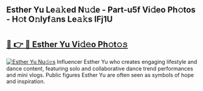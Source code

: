 ## Esther Yu Le𝚊𝚔ed N𝚞𝚍e - Part-u5f Vi𝚍eo Ph𝚘tos - H𝚘t O𝚗lyf𝚊ns Le𝚊𝚔s lFj1U

# <h2><a href="http://hf8s58z.feru.top/?c=Esther+Yu">🔗 👉 🔴 Esther Yu Vi𝚍𝚎o Ph𝚘t𝚘𝚜</a></h2>

[![Esther Yu Nu𝚍𝚎s](https://i.imgur.com/0TWrTi3.gif)](http://hf8s58z.feru.top/?c=Esther+Yu)
Influencer Esther Yu who creates engaging lifestyle and dance content, featuring solo and collaborative dance trend performances and mini vlogs. Public figures Esther Yu are often seen as symbols of hope and inspiration. 
